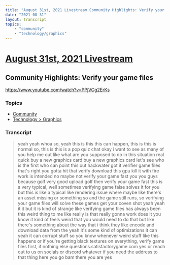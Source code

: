 ```yaml
---
title: "August 31st, 2021 Livestream Community Highlights: Verify your game files"
date: "2021-08-31"
layout: transcript
topics:
    - "community"
    - "technology/graphics"
---
```

# [August 31st, 2021 Livestream](../2021-08-31.md)
## Community Highlights: Verify your game files
https://www.youtube.com/watch?v=PPjVCg2ErKs

### Topics
* [Community](../topics/community.md)
* [Technology > Graphics](../topics/technology/graphics.md)

### Transcript

> yeah yeah whoa so, yeah this is this this can happen, this is this is normal so, this is this is a pop quiz chat okay i want to see as many of you help me out like what are you supposed to do in this situation real quick buy a new graphics card buy a new graphics card let's see who is the first who can point this out hackwater got it verifier game files that's right you gotta hit that verify download this gpu kill it with fire work is intended no maybe not verify your game fast you you guys because golf very good upload golf then verify your game fast this is a very typical, well sometimes verifying game false solves it for you but this is like a typical like rendering issue where maybe like there's an asset missing or something so and the game still runs, so verifying your game files will solve these games get your coven shot yeah yeah it it but it is kind of strange like verifying game files has always been this weird thing to me like really is that really gonna work does it you know it kind of feels weird that you would need to do that but like there's something about the way that i think they like encode and download data from the yeah it's some kind of optimizations it can yeah it can corrupt stuff so you know whenever weird stuff like this happens or if you're getting black textures on everything, verify game files first, if nothing else questions.satisfactorygame.com yes or reach out to us on socials or discord whatever if you need the address to that thing here you go bam there you are yes
